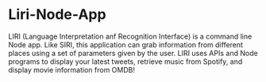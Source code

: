 # Liri-Node-App

LIRI (Language Interpretation anf Recognition Interface) is a command line Node app. Like SIRI, this application can grab information from different places using a set of parameters given by the user. LIRI uses APIs and Node programs to display your latest tweets, retrieve music from Spotify, and display movie information from OMDB! 
